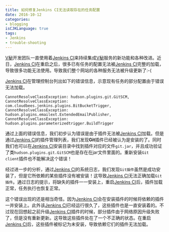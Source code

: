 ```yaml
---
title: 如何修复Jenkins CI无法读取存在的任务配置
date: 2016-10-12
categories: 
- blogging 
isCJKLanguage: true
tags:
- Jenkins 
- trouble-shooting
---
```


[V秘][vme]开发团队一直使用着[Jenkins CI][jenkins]来持续集成[V秘][vme]服务的新功能和各种改进。近日，[Jenkins CI][jenkins]在重启之后，很多已有任务的配置无法被[Jenkins CI][jenkins]完整的加载，导致很多功能无法使用。导致我们整个网站的各种服务无法被升级更新了:-(

[Jenkins CI][jenkins]在管理控制台列出如下的错误信息，示意现有任务的部分配置由于错误无法加载。

	CannotResolveClassException: hudson.plugins.git.GitSCM, 
	CannotResolveClassException: com.cloudbees.jenkins.plugins.BitBucketTrigger, 
	CannotResolveClassException: hudson.plugins.emailext.ExtendedEmailPublisher, 
	CannotResolveClassException: hudson.plugins.parameterizedtrigger.BuildTrigger

通过上面的错误信息，我们初步认为错误是由于插件无法被[Jenkins CI][jenkins]加载。但是通过[Jenkins CI][jenkins]的插件管理列表，我们发现**Git**插件已经被认为是安装的了。同时我们也可以在[Jenkins CI][jenkins]安装目录中找到插件对应的文件`git.jar`，并且成功验证了类`hudson.plugins.git.GitSCM`也是存在在jar文件里面的。重新安装`Git client`插件也不能解决这个错误！

<!-- more -->

经过进一步的分析，通过[Jenkins CI][jenkins]的系统日志，我们发现`Git插件`虽然是成功安装了，但是它所依赖的某些插件没有被安装！这导致[Jenkins CI][jenkins]无法正确加载`Git插件`。通过日志的提示，将缺失的插件一一安装上，重启[Jenkins CI][jenkins]后，插件加载正常，任务执行也恢复正常。

这个错误出现的还是相当奇怪。因为[Jenkins CI][jenkins]会在安装插件的时候将依赖的插件一并安装上。此外该[Jenkins CI][jenkins]已经运行很久了，这些插件也是一直安装着的。不过现在回想起之前升级[Jenkins CI][jenkins]插件的时候，部分插件由于网络原因升级失败了，但是没有重新更新。这导致这些插件处在了一个不正确的状态。在重启[Jenkins CI][jenkins]后，这些插件被标记为未安装，导致依赖它们的插件无法加载。

[vme]: https://vme360.com
[jenkins]: https://jenkins.io/
